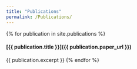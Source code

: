 ```yaml
---
title: "Publications"
permalink: /Publications/
---
```

{% for publication in site.publications %}
#### [{{ publication.title }}]({{ publication.paper_url }})
{{ publication.excerpt }}
{% endfor %}